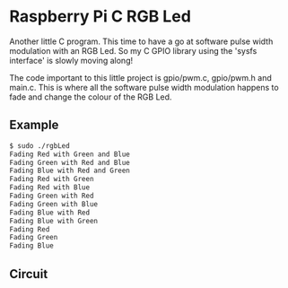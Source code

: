 # Raspberry Pi C RGB Led

Another little C program. This time to have a go at software pulse width modulation with an RGB Led. So my C GPIO library using the 'sysfs interface' is slowly moving along! 

The code important to this little project is gpio/pwm.c, gpio/pwm.h and main.c.  This is where all the software pulse width modulation happens to fade and change the colour of the RGB Led.

## Example

```bash
$ sudo ./rgbLed
Fading Red with Green and Blue
Fading Green with Red and Blue
Fading Blue with Red and Green
Fading Red with Green
Fading Red with Blue
Fading Green with Red
Fading Green with Blue
Fading Blue with Red
Fading Blue with Green
Fading Red
Fading Green
Fading Blue
```

## Circuit
